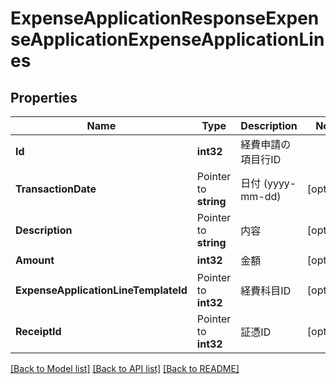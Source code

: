 # ExpenseApplicationResponseExpenseApplicationExpenseApplicationLines

## Properties

Name | Type | Description | Notes
------------ | ------------- | ------------- | -------------
**Id** | **int32** | 経費申請の項目行ID | 
**TransactionDate** | Pointer to **string** | 日付 (yyyy-mm-dd) | [optional] 
**Description** | Pointer to **string** | 内容 | [optional] 
**Amount** | **int32** | 金額 | [optional] 
**ExpenseApplicationLineTemplateId** | Pointer to **int32** | 経費科目ID | [optional] 
**ReceiptId** | Pointer to **int32** | 証憑ID | [optional] 

[[Back to Model list]](../README.md#documentation-for-models) [[Back to API list]](../README.md#documentation-for-api-endpoints) [[Back to README]](../README.md)


